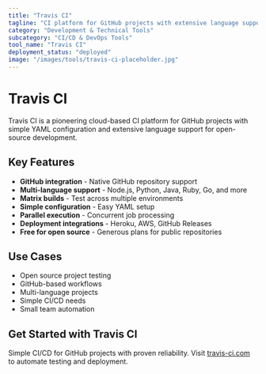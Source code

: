 ```yaml
---
title: "Travis CI"
tagline: "CI platform for GitHub projects with extensive language support and simple configuration"
category: "Development & Technical Tools"
subcategory: "CI/CD & DevOps Tools"
tool_name: "Travis CI"
deployment_status: "deployed"
image: "/images/tools/travis-ci-placeholder.jpg"
---
```


# Travis CI

Travis CI is a pioneering cloud-based CI platform for GitHub projects with simple YAML configuration and extensive language support for open-source development.

## Key Features

- **GitHub integration** - Native GitHub repository support
- **Multi-language support** - Node.js, Python, Java, Ruby, Go, and more
- **Matrix builds** - Test across multiple environments
- **Simple configuration** - Easy YAML setup
- **Parallel execution** - Concurrent job processing
- **Deployment integrations** - Heroku, AWS, GitHub Releases
- **Free for open source** - Generous plans for public repositories

## Use Cases

- Open source project testing
- GitHub-based workflows
- Multi-language projects
- Simple CI/CD needs
- Small team automation

## Get Started with Travis CI

Simple CI/CD for GitHub projects with proven reliability. Visit [travis-ci.com](https://www.travis-ci.com) to automate testing and deployment.